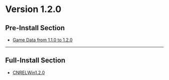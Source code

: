 # Version 1.2.0

## Pre-Install Section

- [Game Data from 1.1.0 to 1.2.0](https://autopatchcn.yuanshen.com/client_app/update/hk4e_cn/18/1.1.0_1.2.0_diff_KcCtyQqL.zip)

----

## Full-Install Section

- [CNRELWin1.2.0](https://autopatchcn.yuanshen.com/client_app/pc_mihoyo/20201223_267c0ad2673e87a2/YuanShen_1.2.0.zip)
